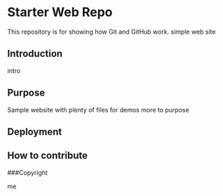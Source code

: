 # Starter Web Repo

This repository is for showing how Git and GitHub work.
simple web site 

## Introduction

intro

## Purpose

Sample website with plenty of files for demos
more to purpose

## Deployment

## How to contribute

###Copyright 

me